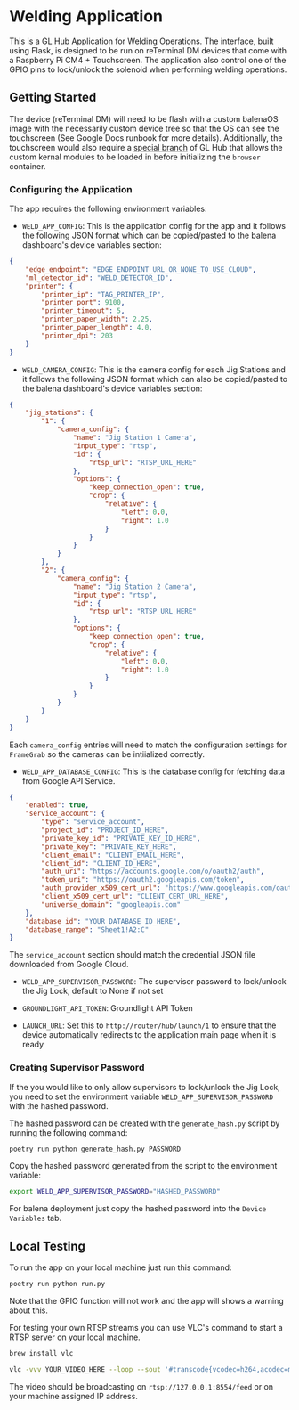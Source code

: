 # Welding Application

This is a GL Hub Application for Welding Operations. The interface, built using Flask, is designed to be run on reTerminal DM devices that come with a Raspberry Pi CM4 + Touchscreen. The application also control one of the GPIO pins to lock/unlock the solenoid when performing welding operations.

## Getting Started

The device (reTerminal DM) will need to be flash with a custom balenaOS image with the necessarily custom device tree so that the OS can see the touchscreen (See Google Docs runbook for more details). Additionally, the touchscreen would also require a [special branch](https://github.com/groundlight/glhub/tree/reterminal-dm) of GL Hub that allows the custom kernal modules to be loaded in before initializing the `browser` container.

### Configuring the Application

The app requires the following environment variables:
- `WELD_APP_CONFIG`: This is the application config for the app and it follows the following JSON format which can be copied/pasted to the balena dashboard's device variables section:

```json
{
    "edge_endpoint": "EDGE_ENDPOINT_URL_OR_NONE_TO_USE_CLOUD",
    "ml_detector_id": "WELD_DETECTOR_ID", 
    "printer": {
        "printer_ip": "TAG_PRINTER_IP", 
        "printer_port": 9100, 
        "printer_timeout": 5, 
        "printer_paper_width": 2.25, 
        "printer_paper_length": 4.0,
        "printer_dpi": 203 
    }
}
```

- `WELD_CAMERA_CONFIG`: This is the camera config for each Jig Stations and it follows the following JSON format which can also be copied/pasted to the balena dashboard's device variables section:

```json
{
    "jig_stations": {
        "1": {
            "camera_config": {
                "name": "Jig Station 1 Camera",
                "input_type": "rtsp",
                "id": {
                    "rtsp_url": "RTSP_URL_HERE"
                },
                "options": {
                    "keep_connection_open": true,
                    "crop": {
                        "relative": {
                            "left": 0.0,
                            "right": 1.0
                        }
                    }
                }
            }
        }, 
        "2": {
            "camera_config": {
                "name": "Jig Station 2 Camera",
                "input_type": "rtsp",
                "id": {
                    "rtsp_url": "RTSP_URL_HERE"
                },
                "options": {
                    "keep_connection_open": true,
                    "crop": {
                        "relative": {
                            "left": 0.0,
                            "right": 1.0
                        }
                    }
                }
            }
        }
    }
}
```

Each `camera_config` entries will need to match the configuration settings for `FrameGrab` so the cameras can be intiialized correctly.

- `WELD_APP_DATABASE_CONFIG`: This is the database config for fetching data from Google API Service.

```json
{
    "enabled": true,
    "service_account": {
        "type": "service_account",
        "project_id": "PROJECT_ID_HERE",
        "private_key_id": "PRIVATE_KEY_ID_HERE",
        "private_key": "PRIVATE_KEY_HERE",
        "client_email": "CLIENT_EMAIL_HERE",
        "client_id": "CLIENT_ID_HERE",
        "auth_uri": "https://accounts.google.com/o/oauth2/auth",
        "token_uri": "https://oauth2.googleapis.com/token",
        "auth_provider_x509_cert_url": "https://www.googleapis.com/oauth2/v1/certs",
        "client_x509_cert_url": "CLIENT_CERT_URL_HERE",
        "universe_domain": "googleapis.com"
    },
    "database_id": "YOUR_DATABASE_ID_HERE",
    "database_range": "Sheet1!A2:C"
}
```

The `service_account` section should match the credential JSON file downloaded from Google Cloud.

- `WELD_APP_SUPERVISOR_PASSWORD`: The supervisor password to lock/unlock the Jig Lock, default to None if not set

- `GROUNDLIGHT_API_TOKEN`: Groundlight API Token

- `LAUNCH_URL`: Set this to `http://router/hub/launch/1` to ensure that the device automatically redirects to the application main page when it is ready

### Creating Supervisor Password

If the you would like to only allow supervisors to lock/unlock the Jig Lock, you need to set the environment variable `WELD_APP_SUPERVISOR_PASSWORD` with the hashed password.

The hashed password can be created with the `generate_hash.py` script by running the following command:

```bash
poetry run python generate_hash.py PASSWORD
```

Copy the hashed password generated from the script to the environment variable:

```bash
export WELD_APP_SUPERVISOR_PASSWORD="HASHED_PASSWORD"
```

For balena deployment just copy the hashed password into the `Device Variables` tab.

## Local Testing

To run the app on your local machine just run this command:

```bash
poetry run python run.py
```

Note that the GPIO function will not work and the app will shows a warning about this.

For testing your own RTSP streams you can use VLC's command to start a RTSP server on your local machine.

```bash
brew install vlc
```

```bash
vlc -vvv YOUR_VIDEO_HERE --loop --sout '#transcode{vcodec=h264,acodec=mpga,ab=128,channels=2,samplerate=44100,scodec=none}:rtp{sdp=rtsp://:8554/feed}' --sout-all --sout-keep
```

The video should be broadcasting on `rtsp://127.0.0.1:8554/feed` or on your machine assigned IP address.
